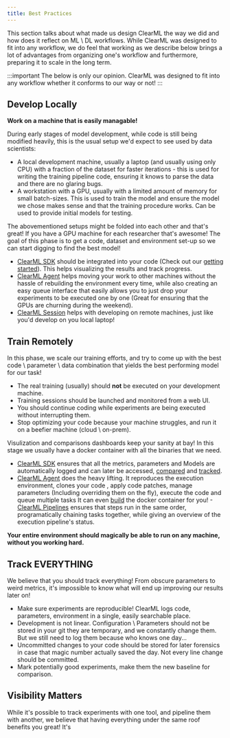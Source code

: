 ```yaml
---
title: Best Practices
---
```


This section talks about what made us design ClearML the way we did and how does it reflect on ML \ DL workflows.
While ClearML was designed to fit into any workflow, we do feel that working as we describe below brings a lot of advantages from organizing one's workflow
and furthermore, preparing it to scale in the long term.

:::important
The below is only our opinion. ClearML was designed to fit into any workflow whether it conforms to our way or not!
:::

## Develop Locally

**Work on a machine that is easily managable!** 

During early stages of model development, while code is still being modified heavily, this is the usual setup we'd expect to see used by data scientists:

  - A local development machine, usually a laptop (and usually using only CPU) with a fraction of the dataset for faster iterations - this is used for writing the training pipeline code, ensuring it knows to parse the data
 and there are no glaring bugs. 
  - A workstation with a GPU, usually with a limited amount of memory for small batch-sizes. This is used to train the model and ensure the model we chose makes sense and that the training
  procedure works. Can be used to provide initial models for testing. 

The abovementioned setups might be folded into each other and that's great! If you have a GPU machine for each researcher that's awesome! 
The goal of this phase is to get a code, dataset and environment set-up so we can start digging to find the best model!

-  [ClearML SDK](../../clearml_sdk.md) should be integrated into your code (Check out our [getting started](ds_first_steps.md)). 
  This helps visualizing the results and track progress.
- [ClearML Agent](../../clearml_agent.md) helps moving your work to other machines without the hassle of rebuilding the environment every time, 
  while also creating an easy queue interface that easily allows you to just drop your experiments to be executed one by one
  (Great for ensuring that the GPUs are churning during the weekend).
- [ClearML Session](../../apps/clearml_session.md) helps with developing on remote machines, just like you'd develop on you local laptop!

## Train Remotely

In this phase, we scale our training efforts, and try to come up with the best code \ parameter \ data combination that 
yields the best performing model for our task!

  - The real training (usually) should **not** be executed on your development machine.
  - Training sessions should be launched and monitored from a web UI.
  - You should continue coding while experiments are being executed without interrupting them.
  - Stop optimizing your code because your machine struggles, and run it on a beefier machine (cloud \ on-prem).

Visulization and comparisons dashboards keep your sanity at bay! In this stage we usually have a docker container with all the binaries 
that we need. 
- [ClearML SDK](../../clearml_sdk.md) ensures that all the metrics, parameters and Models are automatically logged and can later be 
  accessed, [compared](../../webapp/webapp_exp_comparing.md) and [tracked](../../webapp/webapp_exp_track_visual.md).
- [ClearML Agent](../../clearml_agent.md) does the heavy lifting. It reproduces the execution environment, clones your code 
  , apply code patches, manage parameters (Including overriding them on the fly), execute the code and queue multiple tasks
  It can even [build](../../clearml_agent.md#buildingdockercontainers) the docker container for you!
-[ClearML Pipelines](../../fundamentals/pipelines.md) ensures that steps run in the same order, 
  programatically chaining tasks together, while giving an overview of the execution pipeline's status.<br/>

**Your entire environment should magically be able to run on any machine, without you working hard.** 

## Track EVERYTHING

We believe that you should track everything! From obscure parameters to weird metrics, it's impossible to know what will end up
improving our results later on!

- Make sure experiments are reproducible! ClearML logs  code, parameters, environment in a single, easily searchable place. 
- Development is not linear. Configuration \ Parameters should not be stored in your git
  they are temporary, and we constantly change them. But we still need to log them because who knows one day...
- Uncommitted changes to your code should be stored for later forensics in case that magic number actually saved the day. Not every line change should be committed.
- Mark potentially good experiments, make them the new baseline for comparison.

## Visibility Matters

While it's possible to track experiments with one tool, and pipeline them with another, we believe that having 
everything under the same roof benefits you great! It's